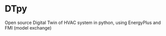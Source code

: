 # DTpy
Open source Digital Twin of HVAC system in python, using EnergyPlus and FMI (model exchange)

